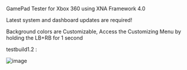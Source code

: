 GamePad Tester for Xbox 360 using XNA Framework 4.0 

Latest system and dashboard updates are required!

Background colors are Customizable, Access the Customizing Menu by holding the LB+RB for 1 second 

testbuild1.2 : 

![image](https://github.com/user-attachments/assets/468d9796-9258-4df4-b363-02f5324120f9)


